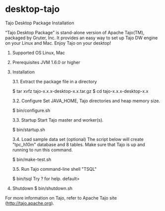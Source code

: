# desktop-tajo

Tajo Desktop Package Installation 

“Tajo Desktop Package” is stand-alone version of Apache Tajo(TM), packaged by Gruter, Inc. It provides an easy way to set up Tajo DW engine on your Linux and Mac. Enjoy Tajo on your desktop! 


1. Supported OS
    Linux, Mac
     
2. Prerequisites 
    JVM 1.6.0 or higher
    
3. Installation

    3.1. Extract the package file in a directory
 
	$ tar xvfz tajo-x.x.x-desktop-x.x.tar.gz
	$ cd tajo-x.x.x-desktop-x.x
 
    3.2. Configure 
	Set JAVA_HOME, Tajo directories and heap memory size. 

	$ bin/configure.sh
   	
    3.3. Startup
	Start Tajo master and worker(s).

	$ bin/startup.sh

    3.4. Load sample data set (optional)
	The script below will create "tpc_h10m" database and 8 tables. Make sure that Tajo is up and running to run this command.

	$ bin/make-test.sh

    3.5. Run Tajo command-line shell "TSQL"     
    
	$ bin/tsql
	Try \? for help.
	default> 

4. Shutdown
    $ bin/shutdown.sh


For more information on Tajo, refer to Apache Tajo site (http://tajo.apache.org).

